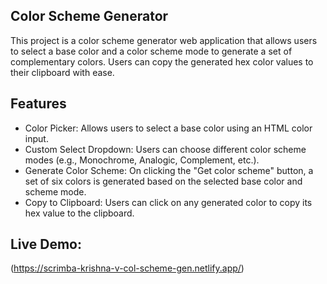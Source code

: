 ## Color Scheme Generator

This project is a color scheme generator web application that allows users to select a base color and a color scheme mode to generate a set of complementary colors. 
Users can copy the generated hex color values to their clipboard with ease.

## Features
- Color Picker: Allows users to select a base color using an HTML color input.
- Custom Select Dropdown: Users can choose different color scheme modes (e.g., Monochrome, Analogic, Complement, etc.).
- Generate Color Scheme: On clicking the "Get color scheme" button, a set of six colors is generated based on the selected base color and scheme mode.
- Copy to Clipboard: Users can click on any generated color to copy its hex value to the clipboard.

## Live Demo:
(https://scrimba-krishna-v-col-scheme-gen.netlify.app/)
